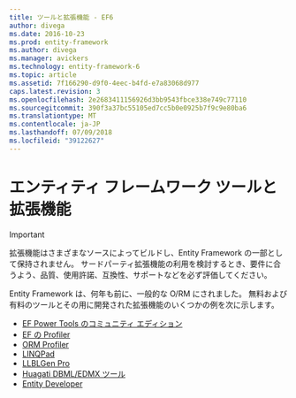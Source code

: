 ```yaml
---
title: ツールと拡張機能 - EF6
author: divega
ms.date: 2016-10-23
ms.prod: entity-framework
ms.author: divega
ms.manager: avickers
ms.technology: entity-framework-6
ms.topic: article
ms.assetid: 7f166290-d9f0-4eec-b4fd-e7a83068d977
caps.latest.revision: 3
ms.openlocfilehash: 2e2683411156926d3bb9543fbce338e749c77110
ms.sourcegitcommit: 390f3a37bc55105ed7cc5b0e0925b7f9c9e80ba6
ms.translationtype: MT
ms.contentlocale: ja-JP
ms.lasthandoff: 07/09/2018
ms.locfileid: "39122627"
---
```

# <a name="entity-framework-tools--extensions"></a>エンティティ フレームワーク ツールと拡張機能
> [!IMPORTANT]  
> 拡張機能はさまざまなソースによってビルドし、Entity Framework の一部として保持されません。 サードパーティ拡張機能の利用を検討するとき、要件に合うよう、品質、使用許諾、互換性、サポートなどを必ず評価してください。

Entity Framework は、何年も前に、一般的な O/RM にされました。 無料および有料のツールとその用に開発された拡張機能のいくつかの例を次に示します。    

- [EF Power Tools のコミュニティ エディション](https://marketplace.visualstudio.com/items?itemName=ErikEJ.EntityFramework6PowerToolsCommunityEdition)
- [EF の Profiler](https://efprof.com)  
- [ORM Profiler](https://www.ormprofiler.com)  
- [LINQPad](https://www.linqpad.net)  
- [LLBLGen Pro](https://www.llblgen.com)  
- [Huagati DBML/EDMX ツール](https://www.huagati.com/dbmltools)  
- [Entity Developer](https://www.devart.com/entitydeveloper)  
